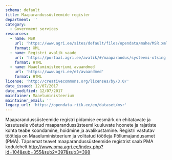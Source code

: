 ```yaml
---
schema: default
title: Maaparandussüsteemide register
department: ''
category:
  - Government services
resources:
  - name: MSR
    url: 'https://www.agri.ee/sites/default/files/opendata/mahe/MSR.xml'
    format: XML
  - name: Registri avalik vaade
    url: 'https://portaal.agri.ee/avalik/#/maaparandus/systeemi-otsing'
    format: HTML
  - name: Maaeluministeeriumi avaandmed
    url: 'https://www.agri.ee/et/avaandmed'
    format: HTML
license: 'http://creativecommons.org/licenses/by/3.0/'
date_issued: 12/07/2017
date_modified: 12/07/2017
maintainer: Maaeluministeerium
maintainer_email: ''
legacy_url: 'https://opendata.riik.ee/en/dataset/msr'
---
```

Maaparandussüsteemide registri pidamise eesmärk on ehitatavate ja kasutusele võetud maaparandussüsteemi kuuluvate hoonete ja rajatiste kohta teabe koondamine, hoidmine ja avalikustamine. Registri vastutav töötleja on Maaeluministeerium ja volitatud töötleja Põllumajandusamet (PMA). Täpsemat teavet maaparandussüsteemide registrist saab PMA kodulehelt http://www.pma.agri.ee/index.php?id=104&sub=355&sub2=397&sub3=398